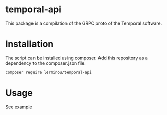 # temporal-api

This package is a compilation of the GRPC proto of the Temporal software.


# Installation
The script can be installed using composer. Add this repository as a dependency to the composer.json file.

```bash
composer require lerminou/temporal-api
```

# Usage
See [example](examples/grpc.php)
